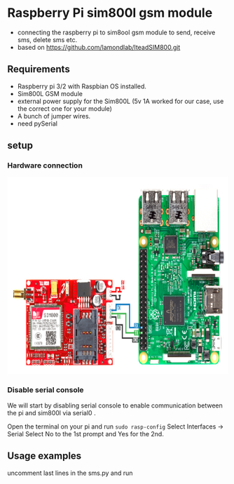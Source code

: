 



# Raspberry Pi sim800l gsm module
- connecting the raspberry pi to sim8ool gsm module to send, receive sms, delete sms etc.
- based on  https://github.com/lamondlab/IteadSIM800.git

##  Requirements
- Raspberry pi 3/2 with Raspbian OS installed.
- Sim800L GSM module
- external power supply for the Sim800L (5v 1A worked for our case, use the correct one for your module)
- A bunch of jumper wires.
- need pySerial



## setup
### Hardware connection

<img src="images/sim-800l-rpi3.jpg" width="600" height="450">

### Disable serial console
We will start by disabling serial console to enable communication between the pi and sim800l via serial0 .

Open the terminal on your pi and run `sudo rasp-config` 
Select Interfaces → Serial 
Select No to the 1st prompt and Yes for the 2nd.


## Usage examples

uncomment last lines in the sms.py and run 